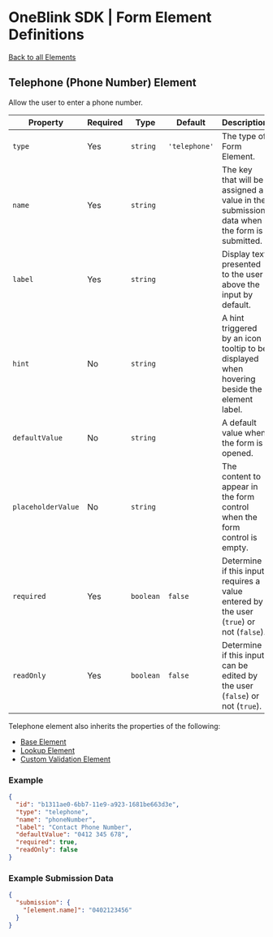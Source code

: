 # OneBlink SDK | Form Element Definitions

[Back to all Elements](./README.md)

## Telephone (Phone Number) Element

Allow the user to enter a phone number.

| Property           | Required | Type      | Default       | Description                                                                                 |
| ------------------ | -------- | --------- | ------------- | ------------------------------------------------------------------------------------------- |
| `type`             | Yes      | `string`  | `'telephone'` | The type of Form Element.                                                                   |
| `name`             | Yes      | `string`  |               | The key that will be assigned a value in the submission data when the form is submitted.    |
| `label`            | Yes      | `string`  |               | Display text presented to the user above the input by default.                              |
| `hint`             | No       | `string`  |               | A hint triggered by an icon tooltip to be displayed when hovering beside the element label. |
| `defaultValue`     | No       | `string`  |               | A default value when the form is opened.                                                    |
| `placeholderValue` | No       | `string`  |               | The content to appear in the form control when the form control is empty.                   |
| `required`         | Yes      | `boolean` | `false`       | Determine if this input requires a value entered by the user (`true`) or not (`false`).     |
| `readOnly`         | Yes      | `boolean` | `false`       | Determine if this input can be edited by the user (`false`) or not (`true`).                |

Telephone element also inherits the properties of the following:

- [Base Element](./base-element.md)
- [Lookup Element](./lookup-element.md)
- [Custom Validation Element](./custom-validation-element.md)

### Example

```JSON
{
  "id": "b1311ae0-6bb7-11e9-a923-1681be663d3e",
  "type": "telephone",
  "name": "phoneNumber",
  "label": "Contact Phone Number",
  "defaultValue": "0412 345 678",
  "required": true,
  "readOnly": false
}
```

### Example Submission Data

```json
{
  "submission": {
    "[element.name]": "0402123456"
  }
}
```

